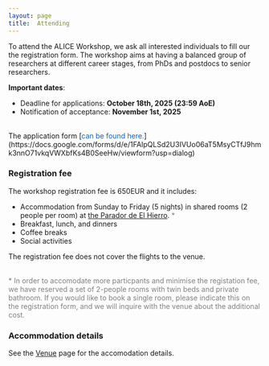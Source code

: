 ```yaml
---
layout: page
title:  Attending
---
```


To attend the ALICE Workshop, we ask all interested individuals to fill our the registration form. The workshop aims at having a balanced group of researchers at different career stages, from PhDs and postdocs to senior researchers. 


**Important dates**:

<!-- - Start of applications: **September 1st, 2025** -->
- Deadline for applications: **October 18th, 2025 (23:59 AoE)**
- Notification of acceptance: **November 1st, 2025**

<!-- We aim to create a diverse and engaged group of researchers. Excellent applicants with no previous experiences with complexity research will also be considered.  -->

<br>
The application form [<span style="color: #0066cc;">can be found here.</span>](https://docs.google.com/forms/d/e/1FAIpQLSd2U3IVUo06aT5MsyCTfJ9hmk3nnO71vkqVWXbfKs4B0SeeHw/viewform?usp=dialog)

<!-- https://forms.gle/ksBHHErK9JrHsmQ57 -->



### Registration fee

The workshop registration fee is 650EUR and it includes:

- Accommodation from Sunday to Friday (5 nights)
 in shared rooms (2 people per room) at [the Parador de El Hierro](https://paradores.es/en/parador-de-el-hierro). <span style="color: gray;">*</span>
- Breakfast, lunch, and dinners
- Coffee breaks
- Social activities

The registration fee does not cover the flights to the venue.

<br>
<span style="color: gray;">* In order to accomodate more particpants and minimise the registation fee, we have reserved a set of 2-people rooms with twin beds and private bathroom. If you would like to book a single room, please indicate this on the registration form, and we will inquire with the venue about the additional cost.</span>

### Accommodation details

See the [Venue](/venue/) page for the accomodation details.
